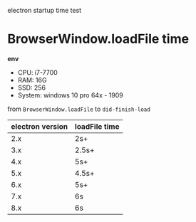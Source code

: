 electron startup time test

# BrowserWindow.loadFile time

**env**

- CPU: i7-7700
- RAM: 16G
- SSD: 256
- System: windows 10 pro 64x - 1909

from `BrowserWindow.loadFile` to `did-finish-load`

| electron version | loadFile time |
| ---------------- | ------------- |
| 2.x              | 2s+           |
| 3.x              | 2.5s+         |
| 4.x              | 5s+           |
| 5.x              | 4.5s+         |
| 6.x              | 5s+           |
| 7.x              | 6s            |
| 8.x              | 6s            |
